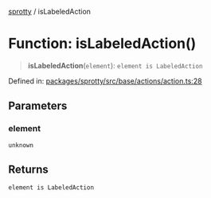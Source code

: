 
[sprotty](../globals) / isLabeledAction

# Function: isLabeledAction()

> **isLabeledAction**(`element`): `element is LabeledAction`

Defined in: [packages/sprotty/src/base/actions/action.ts:28](https://github.com/eclipse-sprotty/sprotty/blob/f9b2433481cc27a1ac0c92d525a92039ae7f6c76/packages/sprotty/src/base/actions/action.ts#L28)

## Parameters

### element

`unknown`

## Returns

`element is LabeledAction`
